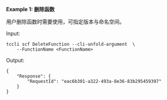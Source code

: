 **Example 1: 删除函数**

用户删除函数时需要使用，可指定版本与命名空间。

Input: 

```
tccli scf DeleteFunction --cli-unfold-argument  \
    --FunctionName <FunctionName>
```

Output: 
```
{
    "Response": {
        "RequestId": "eac6b301-a322-493a-8e36-83b295459397"
    }
}
```

